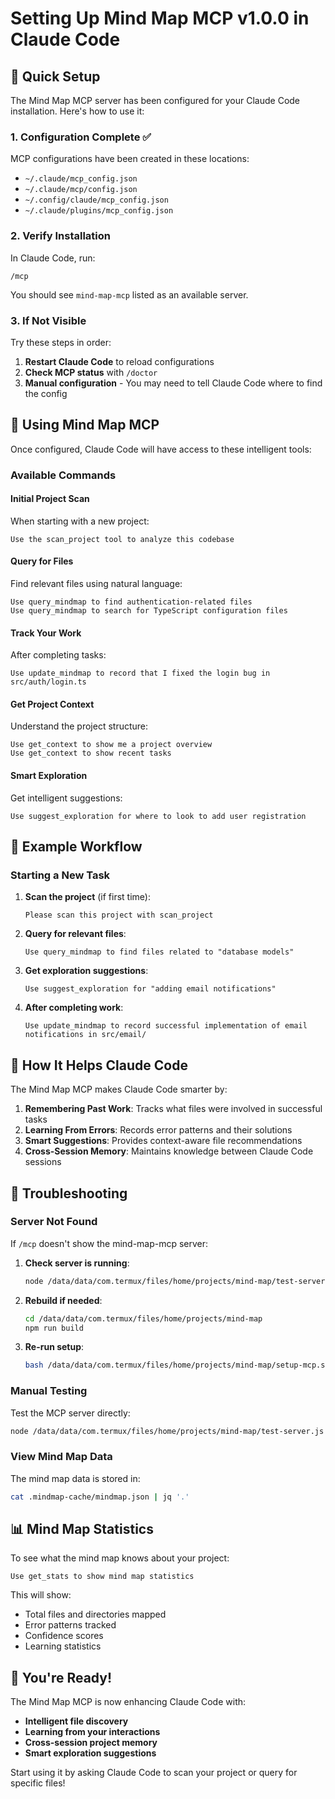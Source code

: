 # Setting Up Mind Map MCP v1.0.0 in Claude Code

## 🚀 Quick Setup

The Mind Map MCP server has been configured for your Claude Code installation. Here's how to use it:

### 1. Configuration Complete ✅

MCP configurations have been created in these locations:
- `~/.claude/mcp_config.json`
- `~/.claude/mcp/config.json`
- `~/.config/claude/mcp_config.json`
- `~/.claude/plugins/mcp_config.json`

### 2. Verify Installation

In Claude Code, run:
```
/mcp
```

You should see `mind-map-mcp` listed as an available server.

### 3. If Not Visible

Try these steps in order:

1. **Restart Claude Code** to reload configurations
2. **Check MCP status** with `/doctor`
3. **Manual configuration** - You may need to tell Claude Code where to find the config

## 📖 Using Mind Map MCP

Once configured, Claude Code will have access to these intelligent tools:

### Available Commands

#### Initial Project Scan
When starting with a new project:
```
Use the scan_project tool to analyze this codebase
```

#### Query for Files
Find relevant files using natural language:
```
Use query_mindmap to find authentication-related files
Use query_mindmap to search for TypeScript configuration files
```

#### Track Your Work
After completing tasks:
```
Use update_mindmap to record that I fixed the login bug in src/auth/login.ts
```

#### Get Project Context
Understand the project structure:
```
Use get_context to show me a project overview
Use get_context to show recent tasks
```

#### Smart Exploration
Get intelligent suggestions:
```
Use suggest_exploration for where to look to add user registration
```

## 🎯 Example Workflow

### Starting a New Task

1. **Scan the project** (if first time):
   ```
   Please scan this project with scan_project
   ```

2. **Query for relevant files**:
   ```
   Use query_mindmap to find files related to "database models"
   ```

3. **Get exploration suggestions**:
   ```
   Use suggest_exploration for "adding email notifications"
   ```

4. **After completing work**:
   ```
   Use update_mindmap to record successful implementation of email notifications in src/email/
   ```

## 🧠 How It Helps Claude Code

The Mind Map MCP makes Claude Code smarter by:

1. **Remembering Past Work**: Tracks what files were involved in successful tasks
2. **Learning From Errors**: Records error patterns and their solutions
3. **Smart Suggestions**: Provides context-aware file recommendations
4. **Cross-Session Memory**: Maintains knowledge between Claude Code sessions

## 🔧 Troubleshooting

### Server Not Found
If `/mcp` doesn't show the mind-map-mcp server:

1. **Check server is running**:
   ```bash
   node /data/data/com.termux/files/home/projects/mind-map/test-server.js
   ```

2. **Rebuild if needed**:
   ```bash
   cd /data/data/com.termux/files/home/projects/mind-map
   npm run build
   ```

3. **Re-run setup**:
   ```bash
   bash /data/data/com.termux/files/home/projects/mind-map/setup-mcp.sh
   ```

### Manual Testing
Test the MCP server directly:
```bash
node /data/data/com.termux/files/home/projects/mind-map/test-server.js
```

### View Mind Map Data
The mind map data is stored in:
```bash
cat .mindmap-cache/mindmap.json | jq '.'
```

## 📊 Mind Map Statistics

To see what the mind map knows about your project:
```
Use get_stats to show mind map statistics
```

This will show:
- Total files and directories mapped
- Error patterns tracked
- Confidence scores
- Learning statistics

## 🎉 You're Ready!

The Mind Map MCP is now enhancing Claude Code with:
- **Intelligent file discovery**
- **Learning from your interactions**
- **Cross-session project memory**
- **Smart exploration suggestions**

Start using it by asking Claude Code to scan your project or query for specific files!